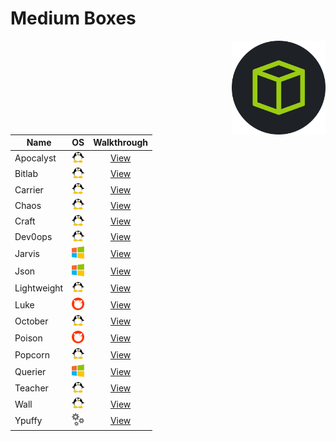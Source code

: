 # Medium Boxes

<img align="right" height=150 src="../hackthebox_logo.jpg"/>

<!-- <img width=20 src=../_images/win.png> -->
<!-- <img width=20 src=../_images/lin.png> -->
<!-- <img width=20 src=../_images/gear.png> -->
<!-- <img width=20 src=../_images/bsd.png> -->

|   Name            |      OS                               |         Walkthrough            |
| ----------------- |---------------------------------------|:----------------------------------:|
|  Apocalyst        | <img width=20 src=../_images/lin.png>  | [View](Apocalyst/README.md)        |
|  Bitlab           | <img width=20 src=../_images/lin.png>  | [View](Bitlab/README.md)           |
|  Carrier          | <img width=20 src=../_images/lin.png>  | [View](Carrier/README.md)          |
|  Chaos            | <img width=20 src=../_images/lin.png>  | [View](Chaos/README.md)            |
|  Craft            | <img width=20 src=../_images/lin.png>  | [View](Craft/README.md)            |
|  Dev0ops          | <img width=20 src=../_images/lin.png>  | [View](Dev0ops/README.md)          |
|  Jarvis           | <img width=20 src=../_images/win.png>  | [View](Jarvis/README.md)           |
|  Json             | <img width=20 src=../_images/win.png>  | [View](Json/README.md)             |
|  Lightweight      | <img width=20 src=../_images/lin.png>  | [View](Lightweight/README.md)      |
|  Luke             | <img width=20 src=../_images/bsd.png>  | [View](Luke/README.md)             |
|  October          | <img width=20 src=../_images/lin.png>  | [View](October/README.md)          |
|  Poison           | <img width=20 src=../_images/bsd.png>  | [View](Poison/README.md)           |
|  Popcorn          | <img width=20 src=../_images/lin.png>  | [View](Popcorn/README.md)          |
|  Querier          | <img width=20 src=../_images/win.png>  | [View](Querier/README.md)          |
|  Teacher          | <img width=20 src=../_images/lin.png>  | [View](Teacher/README.md)          |
|  Wall             | <img width=20 src=../_images/lin.png>  | [View](Wall/README.md)             |
|  Ypuffy           | <img width=20 src=../_images/gear.png> | [View](Ypuffy/README.md)           |
